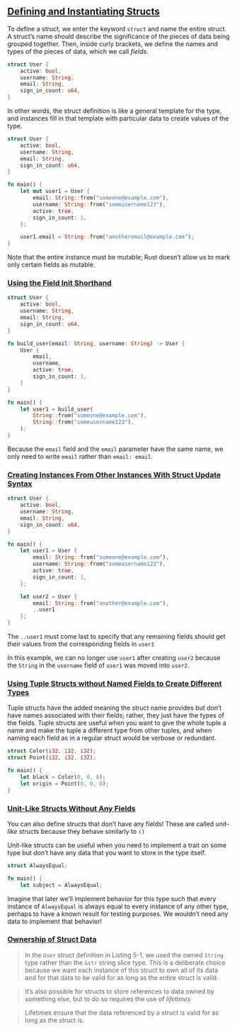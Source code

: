 ## [Defining and Instantiating Structs](https://doc.rust-lang.org/nightly/book/ch05-01-defining-structs.html#defining-and-instantiating-structs)

To define a struct, we enter the keyword `struct` and name the entire struct. A struct’s name should describe the significance of the pieces of data being grouped together. Then, inside curly brackets, we define the names and types of the pieces of data, which we call _fields_.

```rust
struct User {
    active: bool,
    username: String,
    email: String,
    sign_in_count: u64,
}
```

In other words, the struct definition is like a general template for the type, and instances fill in that template with particular data to create values of the type.
```rust
struct User {
    active: bool,
    username: String,
    email: String,
    sign_in_count: u64,
}

fn main() {
    let mut user1 = User {
        email: String::from("someone@example.com"),
        username: String::from("someusername123"),
        active: true,
        sign_in_count: 1,
    };

    user1.email = String::from("anotheremail@example.com");
}
```

Note that the entire instance must be mutable; Rust doesn’t allow us to mark only certain fields as mutable.

### [Using the Field Init Shorthand](https://doc.rust-lang.org/nightly/book/ch05-01-defining-structs.html#using-the-field-init-shorthand)


```rust
struct User {
    active: bool,
    username: String,
    email: String,
    sign_in_count: u64,
}

fn build_user(email: String, username: String) -> User {
    User {
        email,
        username,
        active: true,
        sign_in_count: 1,
    }
}

fn main() {
    let user1 = build_user(
        String::from("someone@example.com"),
        String::from("someusername123"),
    );
}
```

Because the `email` field and the `email` parameter have the same name, we only need to write `email` rather than `email: email`.

### [Creating Instances From Other Instances With Struct Update Syntax](https://doc.rust-lang.org/nightly/book/ch05-01-defining-structs.html#creating-instances-from-other-instances-with-struct-update-syntax)

```rust
struct User {
    active: bool,
    username: String,
    email: String,
    sign_in_count: u64,
}

fn main() {
    let user1 = User {
        email: String::from("someone@example.com"),
        username: String::from("someusername123"),
        active: true,
        sign_in_count: 1,
    };

    let user2 = User {
        email: String::from("another@example.com"),
        ..user1
    };
}
```

The `..user1` must come last to specify that any remaining fields should get their values from the corresponding fields in `user1`

In this example, we can no longer use `user1` after creating `user2` because the `String` in the `username` field of `user1` was moved into `user2`.

### [Using Tuple Structs without Named Fields to Create Different Types](https://doc.rust-lang.org/nightly/book/ch05-01-defining-structs.html#using-tuple-structs-without-named-fields-to-create-different-types)

Tuple structs have the added meaning the struct name provides but don’t have names associated with their fields; rather, they just have the types of the fields. Tuple structs are useful when you want to give the whole tuple a name and make the tuple a different type from other tuples, and when naming each field as in a regular struct would be verbose or redundant.

```rust
struct Color(i32, i32, i32);
struct Point(i32, i32, i32);

fn main() {
    let black = Color(0, 0, 0);
    let origin = Point(0, 0, 0);
}
```

### [Unit-Like Structs Without Any Fields](https://doc.rust-lang.org/nightly/book/ch05-01-defining-structs.html#unit-like-structs-without-any-fields)

You can also define structs that don’t have any fields! These are called _unit-like structs_ because they behave similarly to `()`

Unit-like structs can be useful when you need to implement a trait on some type but don’t have any data that you want to store in the type itself.

```rust
struct AlwaysEqual;

fn main() {
    let subject = AlwaysEqual;
```

Imagine that later we’ll implement behavior for this type such that every instance of `AlwaysEqual` is always equal to every instance of any other type, perhaps to have a known result for testing purposes. We wouldn’t need any data to implement that behavior!

### [Ownership of Struct Data](https://doc.rust-lang.org/nightly/book/ch05-01-defining-structs.html#ownership-of-struct-data)

> In the `User` struct definition in Listing 5-1, we used the owned `String` type rather than the `&str` string slice type. This is a deliberate choice because we want each instance of this struct to own all of its data and for that data to be valid for as long as the entire struct is valid.

> It’s also possible for structs to store references to data owned by something else, but to do so requires the use of _lifetimes_

> Lifetimes ensure that the data referenced by a struct is valid for as long as the struct is.